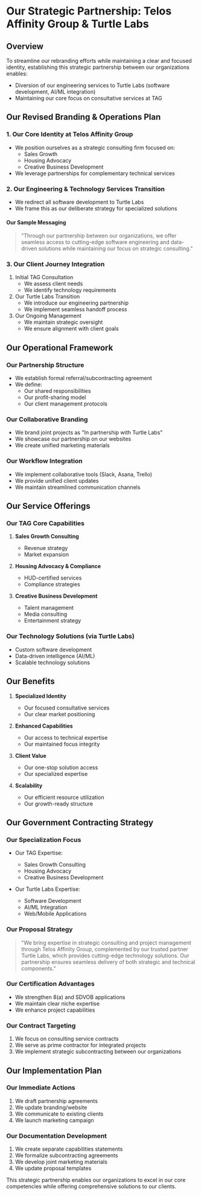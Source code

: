 # Our Strategic Partnership: Telos Affinity Group & Turtle Labs

## Overview
To streamline our rebranding efforts while maintaining a clear and focused identity, establishing this strategic partnership between our organizations enables:

- Diversion of our engineering services to Turtle Labs (software development, AI/ML integration)
- Maintaining our core focus on consultative services at TAG

## Our Revised Branding & Operations Plan

### 1. Our Core Identity at Telos Affinity Group
- We position ourselves as a strategic consulting firm focused on:
  - Sales Growth
  - Housing Advocacy
  - Creative Business Development
- We leverage partnerships for complementary technical services

### 2. Our Engineering & Technology Services Transition
- We redirect all software development to Turtle Labs
- We frame this as our deliberate strategy for specialized solutions

#### Our Sample Messaging
> "Through our partnership between our organizations, we offer seamless access to cutting-edge software engineering and data-driven solutions while maintaining our focus on strategic consulting."

### 3. Our Client Journey Integration
1. Initial TAG Consultation
   - We assess client needs
   - We identify technology requirements
2. Our Turtle Labs Transition
   - We introduce our engineering partnership
   - We implement seamless handoff process
3. Our Ongoing Management
   - We maintain strategic oversight
   - We ensure alignment with client goals

## Our Operational Framework

### Our Partnership Structure
- We establish formal referral/subcontracting agreement
- We define:
  - Our shared responsibilities
  - Our profit-sharing model
  - Our client management protocols

### Our Collaborative Branding
- We brand joint projects as "In partnership with Turtle Labs"
- We showcase our partnership on our websites
- We create unified marketing materials

### Our Workflow Integration
- We implement collaborative tools (Slack, Asana, Trello)
- We provide unified client updates
- We maintain streamlined communication channels

## Our Service Offerings

### Our TAG Core Capabilities
1. **Sales Growth Consulting**
   - Revenue strategy
   - Market expansion

2. **Housing Advocacy & Compliance**
   - HUD-certified services
   - Compliance strategies

3. **Creative Business Development**
   - Talent management
   - Media consulting
   - Entertainment strategy

### Our Technology Solutions (via Turtle Labs)
- Custom software development
- Data-driven intelligence (AI/ML)
- Scalable technology solutions

## Our Benefits

1. **Specialized Identity**
   - Our focused consultative services
   - Our clear market positioning

2. **Enhanced Capabilities**
   - Our access to technical expertise
   - Our maintained focus integrity

3. **Client Value**
   - Our one-stop solution access
   - Our specialized expertise

4. **Scalability**
   - Our efficient resource utilization
   - Our growth-ready structure

## Our Government Contracting Strategy

### Our Specialization Focus
- Our TAG Expertise:
  - Sales Growth Consulting
  - Housing Advocacy
  - Creative Business Development

- Our Turtle Labs Expertise:
  - Software Development
  - AI/ML Integration
  - Web/Mobile Applications

### Our Proposal Strategy
> "We bring expertise in strategic consulting and project management through Telos Affinity Group, complemented by our trusted partner Turtle Labs, which provides cutting-edge technology solutions. Our partnership ensures seamless delivery of both strategic and technical components."

### Our Certification Advantages
- We strengthen 8(a) and SDVOB applications
- We maintain clear niche expertise
- We enhance project capabilities

### Our Contract Targeting
1. We focus on consulting service contracts
2. We serve as prime contractor for integrated projects
3. We implement strategic subcontracting between our organizations

## Our Implementation Plan

### Our Immediate Actions
1. We draft partnership agreements
2. We update branding/website
3. We communicate to existing clients
4. We launch marketing campaign

### Our Documentation Development
1. We create separate capabilities statements
2. We formalize subcontracting agreements
3. We develop joint marketing materials
4. We update proposal templates

This strategic partnership enables our organizations to excel in our core competencies while offering comprehensive solutions to our clients.
